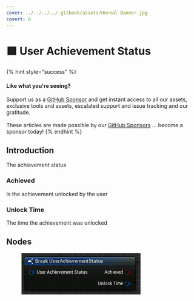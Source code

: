 ```yaml
---
cover: ../../../../.gitbook/assets/Unreal Banner.jpg
coverY: 0
---
```


# 🟩 User Achievement Status

{% hint style="success" %}
#### Like what you're seeing?

Support us as a [GitHub Sponsor](../../../../where-to-buy/become-a-sponsor.md) and get instant access to all our assets, exclusive tools and assets, escalated support and issue tracking and our gratitude.\
\
These articles are made possible by our [GitHub Sponsors](../../../../where-to-buy/become-a-sponsor.md) ... become a sponsor today!
{% endhint %}

## Introduction

The achievement status

### Achieved

Is the achievement unlocked by the user

### Unlock Time

The time the achievement was unlocked

## Nodes

<figure><img src="../../../../.gitbook/assets/image (337).png" alt=""><figcaption></figcaption></figure>
